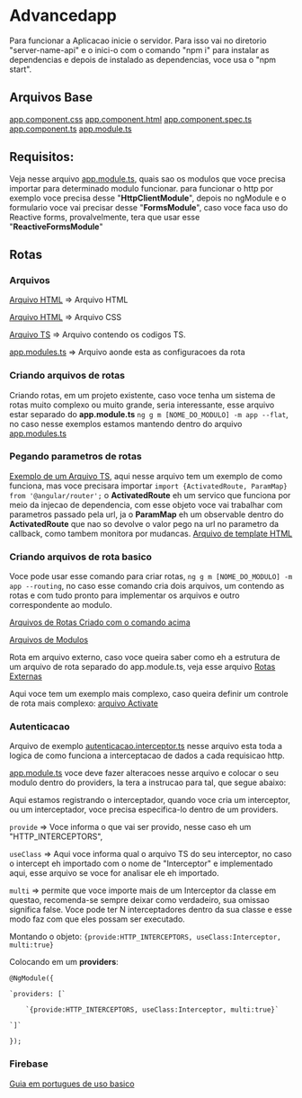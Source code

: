 # Advancedapp

Para funcionar a Aplicacao inicie o servidor. Para isso vai no diretorio "server-name-api" e o inici-o com o comando "npm i" para instalar as dependencias e depois de instalado as dependencias, voce usa o "npm start".

## Arquivos Base
[app.component.css](./src/app/app.component.css)
[app.component.html](./src/app/app.component.html)
[app.component.spec.ts](./src/app/app.component.spec.ts)
[app.component.ts](./src/app/app.component.ts)
[app.module.ts](./src/app/app.module.ts)

## Requisitos: 
Veja nesse arquivo [app.module.ts](./src/app/app.module.ts), quais sao os modulos que voce precisa importar para determinado modulo funcionar.
para funcionar o http por exemplo voce precisa desse "**HttpClientModule**", depois no ngModule e o formulario voce vai precisar desse "**FormsModule**",
caso voce faca uso do Reactive forms, provalvelmente, tera que usar esse "**ReactiveFormsModule**"

## Rotas
### Arquivos
[Arquivo HTML](src/app/rotas/rotas.component.html) => Arquivo HTML

[Arquivo HTML](src/app/rotas/rotas.component.css) => Arquivo CSS

[Arquivo TS](src/app/rotas/rotas.component.ts) => Arquivo contendo os codigos TS.

[app.modules.ts](src/app/app.module.ts) => Arquivo aonde esta as configuracoes da rota

### Criando arquivos de rotas
Criando rotas, em um projeto existente, caso voce tenha um sistema de rotas muito complexo ou muito grande, seria interessante, esse arquivo estar separado do **app.module.ts**
`ng g m [NOME_DO_MODULO] -m app --flat`, no caso nesse exemplos estamos mantendo dentro do arquivo [app.modules.ts](src/app/app.module.ts)

### Pegando parametros de rotas
[Exemplo de um Arquivo TS](src/app/rotas/parametros/parametros.component.ts), aqui nesse arquivo tem um exemplo de como funciona, mas voce precisara importar `import {ActivatedRoute, ParamMap} from '@angular/router';` o **ActivatedRoute** eh um servico que funciona por meio da injecao de dependencia, com esse objeto voce vai trabalhar com parametros passado pela url, ja o **ParamMap** eh um observable dentro do **ActivatedRoute** que nao so devolve o valor pego na url no parametro da callback, como tambem monitora por mudancas. [Arquivo de template HTML](src/app/rotas/parametros/parametros.component.html)

### Criando arquivos de rota basico
 Voce pode usar esse comando para criar rotas, `ng g m [NOME_DO_MODULO] -m app --routing`, no caso esse comando cria dois arquivos, um contendo as rotas e com tudo pronto para implementar os arquivos e outro correspondente ao modulo.

 [Arquivos de Rotas Criado com o comando acima](src/app/routas-externa/routas-externa-routing.module.ts)

 [Arquivos de Modulos](src/app/routas-externa/routas-externa.module.ts)

 Rota em arquivo externo, caso voce queira saber como eh a estrutura de um arquivo de rota separado do app.module.ts, veja esse arquivo [Rotas Externas](src/app/rotas-externa/routas-externa-routing.module.ts)

 Aqui voce tem um exemplo mais complexo, caso queira definir um controle de rota mais complexo: [arquivo Activate](src/app/rotas-externa/activate.route.ts)

 ### Autenticacao
 Arquivo de exemplo [autenticacao.interceptor.ts](src/app/autenticacao/autenticacao.interceptor.ts) nesse arquivo esta toda a logica de como funciona a interceptacao de dados a cada 
 requisicao http. 
 
 [app.module.ts](src/app/app.module.ts) voce deve fazer alteracoes nesse arquivo e colocar o seu modulo dentro do providers, la tera a instrucao para tal, que segue abaixo:

Aqui estamos registrando o interceptador, quando voce cria um interceptor,
ou um interceptador, voce precisa especifica-lo dentro de um providers.

`provide` => Voce informa o que vai ser provido, nesse caso eh um "HTTP_INTERCEPTORS",

`useClass` => Aqui voce informa qual o arquivo TS do seu interceptor, no caso o intercept eh
importado com o nome de "Interceptor" e implementado aqui, esse arquivo se voce for analisar
ele eh importado. 

`multi` => permite que voce importe mais de um Interceptor da classe em questao, recomenda-se
sempre deixar como verdadeiro, sua omissao significa false. Voce pode ter N interceptadores
dentro da sua classe e esse modo faz com que eles possam ser executado.

Montando o objeto: `{provide:HTTP_INTERCEPTORS, useClass:Interceptor, multi:true}`

Colocando em um **providers**:

`@NgModule({`

    `providers: [`

        `{provide:HTTP_INTERCEPTORS, useClass:Interceptor, multi:true}`

    `]`
    
`});`

### Firebase
[Guia em portugues de uso basico](https://www.fabricadecodigo.com/crud-firebase-angular/)